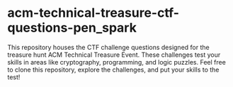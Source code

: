 # acm-technical-treasure-ctf-questions-pen_spark
This repository houses the CTF challenge questions designed for the treasure hunt ACM Technical Treasure Event. These challenges test your skills in areas like cryptography, programming, and logic puzzles. Feel free to clone this repository, explore the challenges, and put your skills to the test!
